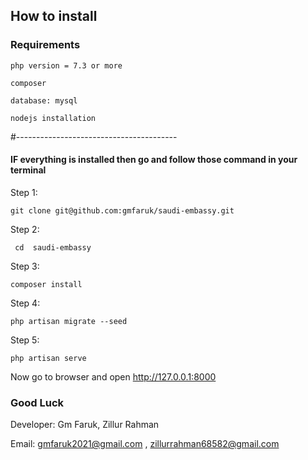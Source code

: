 ## How to install

### Requirements
`` php version = 7.3 or more ``

`` composer ``

`` database: mysql ``

`` nodejs installation ``

#----------------------------------------
#### IF everything is installed then go and follow those command in your terminal


Step 1:

`` git clone git@github.com:gmfaruk/saudi-embassy.git ``

Step 2:

`` cd  saudi-embassy``

Step 3:

`` composer install ``

Step 4:

`` php artisan migrate --seed ``

Step 5:

`` php artisan serve ``

Now go to browser and open http://127.0.0.1:8000

### Good Luck

Developer: Gm Faruk, Zillur Rahman

Email: gmfaruk2021@gmail.com , zillurrahman68582@gmail.com
